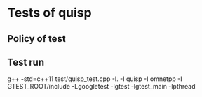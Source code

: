 # Tests of quisp
## Policy of test

## Test run
g++ -std=c++11 test/quisp_test.cpp -I. -I quisp -I omnetpp -I GTEST_ROOT/include -Lgoogletest -lgtest -lgtest_main -lpthread